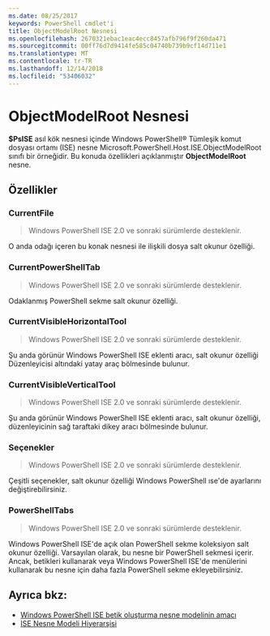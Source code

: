 ```yaml
---
ms.date: 08/25/2017
keywords: PowerShell cmdlet'i
title: ObjectModelRoot Nesnesi
ms.openlocfilehash: 2670321ebac1eac4ecc8457afb796f9f260da471
ms.sourcegitcommit: 00ff76d7d9414fe585c04740b739b9cf14d711e1
ms.translationtype: MT
ms.contentlocale: tr-TR
ms.lasthandoff: 12/14/2018
ms.locfileid: "53406032"
---
```

# <a name="the-objectmodelroot-object"></a>ObjectModelRoot Nesnesi

**$PsISE** asıl kök nesnesi içinde Windows PowerShell® Tümleşik komut dosyası ortamı (ISE) nesne Microsoft.PowerShell.Host.ISE.ObjectModelRoot sınıfı bir örneğidir.
Bu konuda özellikleri açıklanmıştır **ObjectModelRoot** nesne.

## <a name="properties"></a>Özellikler

### <a name="currentfile"></a>CurrentFile

> Windows PowerShell ISE 2.0 ve sonraki sürümlerde desteklenir.

O anda odağı içeren bu konak nesnesi ile ilişkili dosya salt okunur özelliği.

### <a name="currentpowershelltab"></a>CurrentPowerShellTab

> Windows PowerShell ISE 2.0 ve sonraki sürümlerde desteklenir.

Odaklanmış PowerShell sekme salt okunur özelliği.

### <a name="currentvisiblehorizontaltool"></a>CurrentVisibleHorizontalTool

> Windows PowerShell ISE 2.0 ve sonraki sürümlerde desteklenir.

Şu anda görünür Windows PowerShell ISE eklenti aracı, salt okunur özelliği Düzenleyicisi altındaki yatay araç bölmesinde bulunur.

### <a name="currentvisibleverticaltool"></a>CurrentVisibleVerticalTool

> Windows PowerShell ISE 2.0 ve sonraki sürümlerde desteklenir.

Şu anda görünür Windows PowerShell ISE eklenti aracı, salt okunur özelliği, düzenleyicinin sağ taraftaki dikey aracı bölmesinde bulunur.

### <a name="options"></a>Seçenekler

> Windows PowerShell ISE 2.0 ve sonraki sürümlerde desteklenir.

Çeşitli seçenekler, salt okunur özelliği Windows PowerShell ıse'de ayarlarını değiştirebilirsiniz.

### <a name="powershelltabs"></a>PowerShellTabs

> Windows PowerShell ISE 2.0 ve sonraki sürümlerde desteklenir.

Windows PowerShell ISE'de açık olan PowerShell sekme koleksiyon salt okunur özelliği. Varsayılan olarak, bu nesne bir PowerShell sekmesi içerir. Ancak, betikleri kullanarak veya Windows PowerShell ISE'de menülerini kullanarak bu nesne için daha fazla PowerShell sekme ekleyebilirsiniz.

## <a name="see-also"></a>Ayrıca bkz:

- [Windows PowerShell ISE betik oluşturma nesne modelinin amacı](Purpose-of-the-Windows-PowerShell-ISE-Scripting-Object-Model.md)
- [ISE Nesne Modeli Hiyerarşisi](The-ISE-Object-Model-Hierarchy.md)